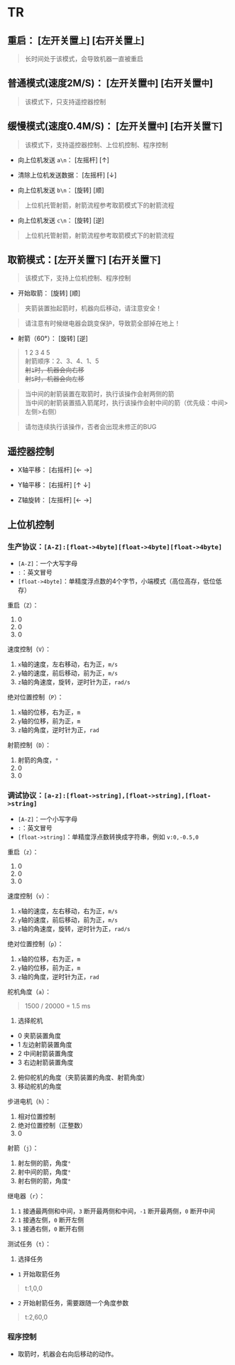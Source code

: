 # TR

## 重启： [左开关置`上`] [右开关置`上`]

> 长时间处于该模式，会导致机器一直被重启

## 普通模式(速度2M/S)： [左开关置`中`] [右开关置`中`]

> 该模式下，只支持遥控器控制

## 缓慢模式(速度0.4M/S)： [左开关置`中`] [右开关置`下`]

> 该模式下，支持遥控器控制、上位机控制、程序控制

- 向上位机发送 `a\n`： [左摇杆] [$\uparrow$]

- 清除上位机发送数据： [左摇杆] [$\downarrow$]

- 向上位机发送 `b\n`： [旋转] [顺]

> 上位机托管射箭，射箭流程参考取箭模式下的射箭流程

- 向上位机发送 `c\n`： [旋转] [逆]

> 上位机托管射箭，射箭流程参考取箭模式下的射箭流程

## 取箭模式：[左开关置`下`] [右开关置`下`]

> 该模式下，支持上位机控制、程序控制

- 开始取箭： [旋转] [顺]

> 夹箭装置抬起箭时，机器向后移动，请注意安全！

> 请注意有时候继电器会跳变保护，导致箭全部掉在地上！

- 射箭（60°）： [旋转] [逆]

> 1 2 3 4 5 <br>
> 射箭顺序：2、3、4、1、5 <br>
> ~~射`1`时，机器会向右移~~ <br>
> ~~射`5`时，机器会向左移~~

> 当中间的射箭装置在取箭时，执行该操作会射两侧的箭 <br>
> 当中间的射箭装置插入箭尾时，执行该操作会射中间的箭（优先级：中间>左侧>右侧）

> 请勿连续执行该操作，否者会出现未修正的BUG

## 遥控器控制

- X轴平移： [右摇杆] [$\leftarrow$ $\rightarrow$]

- Y轴平移： [右摇杆] [$\uparrow$ $\downarrow$]

- Z轴旋转： [左摇杆] [$\leftarrow$ $\rightarrow$]

## 上位机控制

### 生产协议：`[A-Z]:[float->4byte][float->4byte][float->4byte]`

- `[A-Z]`：一个大写字母
- `:`：英文冒号
- `[float->4byte]`：单精度浮点数的4个字节，小端模式（高位高存，低位低存）

重启（`Z`）：

1. 0
2. 0
3. 0

速度控制（`V`）：

1. `x`轴的速度，左右移动，右为正，`m/s`
2. `y`轴的速度，前后移动，前为正，`m/s`
3. `z`轴的角速度，旋转，逆时针为正，`rad/s`

绝对位置控制（`P`）：

1. `x`轴的位移，右为正，`m`
2. `y`轴的位移，前为正，`m`
3. `z`轴的角度，逆时针为正，`rad`

射箭控制（`D`）：

1. 射箭的角度，`°`
2. 0
3. 0

### 调试协议：`[a-z]:[float->string],[float->string],[float->string]`

- `[A-Z]`：一个小写字母
- `:`：英文冒号
- `[float->string]`：单精度浮点数转换成字符串，例如 `v:0,-0.5,0`

重启（`z`）：

1. 0
2. 0
3. 0

速度控制（`v`）：

1. `x`轴的速度，左右移动，右为正，`m/s`
2. `y`轴的速度，前后移动，前为正，`m/s`
3. `z`轴的角速度，旋转，逆时针为正，`rad/s`

绝对位置控制（`p`）：

1. `x`轴的位移，右为正，`m`
2. `y`轴的位移，前为正，`m`
3. `z`轴的角度，逆时针为正，`rad`

舵机角度（`a`）：

> 1500 / 20000 = 1.5 ms

1. 选择舵机

- 0 夹箭装置角度
- 1 左边射箭装置角度
- 2 中间射箭装置角度
- 3 右边射箭装置角度

2. 俯仰舵机的角度（夹箭装置的角度、射箭角度）
3. 移动舵机的角度

步进电机（`h`）：

1. 相对位置控制
2. 绝对位置控制（正整数）
3. 0

射箭（`j`）：

1. 射左侧的箭，角度`°`
2. 射中间的箭，角度`°`
3. 射右侧的箭，角度`°`

继电器（`r`）：

1. `1` 接通最两侧和中间，`3` 断开最两侧和中间，`-1` 断开最两侧，`0` 断开中间
2. `1` 接通左侧，`0` 断开左侧
3. `1` 接通右侧，`0` 断开右侧

测试任务（`t`）：

1. 选择任务

- `1` 开始取箭任务

> t:1,0,0

- `2` 开始射箭任务，需要跟随一个角度参数

> t:2,60,0

### 程序控制

- 取箭时，机器会右向后移动的动作。
